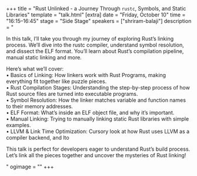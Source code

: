 +++
title = "Rust Unlinked - a Journey Through `rustc`, Symbols, and Static Libraries"
template = "talk.html"
[extra]
  date = "Friday, October 10"
  time = "16:15–16:45"
  stage = "Side Stage"
  speakers = ["shriram-balaji"]
  description = "<p>In this talk, I’ll take you through my journey of exploring Rust’s linking process. We’ll dive into the rustc compiler, understand symbol resolution, and dissect the ELF format. You’ll learn about Rust’s compilation pipeline, manual static linking and more.</p><p>Here’s what we’ll cover:<br/>• Basics of Linking: How linkers work with Rust Programs, making everything fit together like puzzle pieces.<br/>• Rust Compilation Stages: Understanding the step-by-step process of how Rust source files are turned into executable programs.<br/>• Symbol Resolution: How the linker matches variable and function names to their memory addresses.<br/>• ELF Format: What’s inside an ELF object file, and why it’s important.<br/>• Manual Linking: Trying to manually linking static Rust libraries with simple examples.<br/>• LLVM & Link Time Optimization: Cursory look at how Rust uses LLVM as a compiler backend, and lto</p><p>This talk is perfect for developers eager to understand Rust’s build process. Let’s link all the pieces together and uncover the mysteries of Rust linking!</p>"
  ogimage = ""
+++
